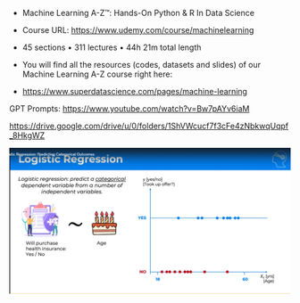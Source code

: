 * Machine Learning A-Z™: Hands-On Python & R In Data Science

* Course URL: <https://www.udemy.com/course/machinelearning>

* 45 sections • 311 lectures • 44h 21m total length

* You will find all the resources (codes, datasets and slides)  of our Machine Learning A-Z course right here:

* <https://www.superdatascience.com/pages/machine-learning>

GPT Prompts:
<https://www.youtube.com/watch?v=Bw7pAYv6iaM>

<https://drive.google.com/drive/u/0/folders/1ShVWcucf7f3cFe4zNbkwqUqpf_8HkgWZ>

 ![Alt text](media/144-1.png?raw=true "LogisticRegression")
